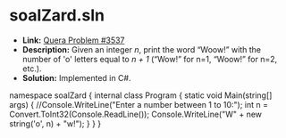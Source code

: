 # soalZard.sln

- **Link:** [Quera Problem #3537](https://quera.org/problemset/3537)
- **Description:** Given an integer *n*, print the word “Woow!” with the number of 'o' letters equal to *n + 1* (“Wow!” for n=1, “Woow!” for n=2, etc.).
- **Solution:** Implemented in C#.
  
namespace soalZard
{
    internal class Program
    {
        static void Main(string[] args)
        {
            //Console.WriteLine("Enter a number between 1 to 10:");
            int n = Convert.ToInt32(Console.ReadLine());
            Console.WriteLine("W" + new string('o', n) + "w!");
        }
    }
}
